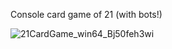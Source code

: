 Console card game of 21 (with bots!)


![21CardGame_win64_Bj50feh3wi](https://user-images.githubusercontent.com/29012318/192222669-91a49508-fa4f-428e-8f12-d25f9b343d47.png)
